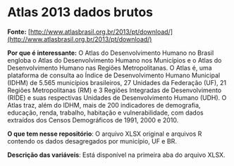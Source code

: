 # Atlas 2013 dados brutos

**Fonte:** [http://www.atlasbrasil.org.br/2013/pt/download/](http://www.atlasbrasil.org.br/2013/pt/download/)

**Por que é interessante:** O Atlas do Desenvolvimento Humano no Brasil engloba o Atlas do Desenvolvimento Humano nos Municípios e o Atlas do Desenvolvimento Humano nas Regiões Metropolitanas. O Atlas é, uma plataforma de consulta ao Índice de Desenvolvimento Humano Municipal (IDHM) de 5.565 municípios brasileiros, 27 Unidades da Federação (UF), 21 Regiões Metropolitanas (RM) e 3 Regiões Integradas de Desenvolvimento (RIDE) e suas respectivas Unidades de Desenvolvimento Humano (UDH). O Atlas traz, além do IDHM, mais de 200 indicadores de demografia, educação, renda, trabalho, habitação e vulnerabilidade, com dados extraídos dos Censos Demográficos de 1991, 2000 e 2010.

**O que tem nesse repositório**: O arquivo XLSX original e arquivos R contendo os dados desagregados por município, UF e BR.

**Descrição das variáveis**: Está disponível na primeira aba do arquivo XLSX. 
